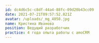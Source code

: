 ```yaml
---
id: dc4d6c5c-c8df-44a4-88fc-09d20b43cc09
date: 2021-07-21T09:57:52.821Z
avatar: /uploads/_mg_4058.jpg
name: Кристина Иванова
position: Ведущий разработчик
practice: 4 года опыта работы с amoCRM
---
```

